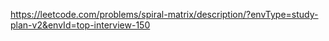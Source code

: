 https://leetcode.com/problems/spiral-matrix/description/?envType=study-plan-v2&envId=top-interview-150